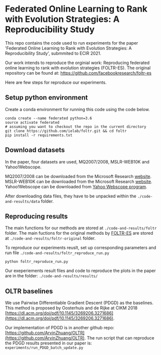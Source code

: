 # Federated Online Learning to Rank with Evolution Strategies: A Reproducibility Study

This repo contains the code used to run experiments for the paper 'Federated Online Learning to Rank with Evolution Strategies: A Reproducibility Study', submmited to ECIR 2021.

Our work intends to reproduce the orginial work: Reproducing federated online learning to rank with evolution strategies (FOLTR-ES). The original repository can be found at: https://github.com/facebookresearch/foltr-es

Here are few steps for reproduce our experiments.

## Setup python environment
Create a conda environment for running this code using the code below.

````
conda create --name federated python=3.6
source activate federated
# assuming you want to checkout the repo in the current directory
git clone https://github.com/ielab/foltr.git && cd foltr
pip install -r requirements.txt 
````

## Download datasets
In the paper, four datasets are used, MQ2007/2008, MSLR-WEB10K and Yahoo!Webscope.

MQ2007/2008 can be downloaded from the Microsoft Research [website](https://www.microsoft.com/en-us/research/project/letor-learning-rank-information-retrieval/).
MSLR-WEB10K can be downloaded from the Microsoft Research [website](https://www.microsoft.com/en-us/research/project/mslr/).
Yahoo!Webscope can be downloaded from [Yahoo Webscope program](https://webscope.sandbox.yahoo.com/).

After downloading data files, they have to be unpacked within the `./code-and-results/data` folder.

## Reproducing results
The main functions for our methods are stored at `./code-and-results/foltr` folder. The main fuctions for the original methods by [FOLTR-ES](https://github.com/facebookresearch/foltr-es) are stored at `./code-and-results/foltr-original` folder. 

To reproduce our experiments reuslt, set up corresponding parameters and run file `./code-and-results/foltr_reproduce_run.py`
```
python foltr_reproduce_run.py
```

Our exeperiements result files and code to reproduce the plots in the paper are in the folder: `./code-and-results/results/`

## OLTR baselines
We use Pairwise Differentiable Gradient Descent (PDGD) as the baselines. This method is proposed by Oosterhuis and de Rijke at CIKM 2018 [https://dl.acm.org/doi/pdf/10.1145/3269206.3271686](https://dl.acm.org/doi/pdf/10.1145/3269206.3271686).


Our implementation of PDGD is in another github repo: [https://github.com/ArvinZhuang/OLTR](https://github.com/ArvinZhuang/OLTR).
The run script that can reproduce the PDGD results presented in our paper is: `experiments/run_PDGD_batch_update.py`
